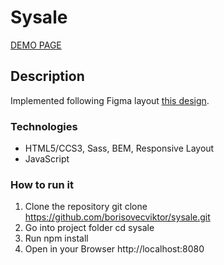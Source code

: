 # Sysale

[DEMO PAGE](https://borisovecviktor.github.io/sysale/)

## Description
Implemented following Figma layout [this design](https://www.figma.com/file/sVNQELQJBGJmsG8flLYpdl/%D0%A2%D0%B5%D1%81%D1%82?node-id=72%3A1).

### Technologies
- HTML5/CCS3, Sass, BEM, Responsive Layout
- JavaScript

### How to run it
1. Clone the repository git clone https://github.com/borisovecviktor/sysale.git
2. Go into project folder cd sysale
3. Run npm install
4. Open in your Browser http://localhost:8080
